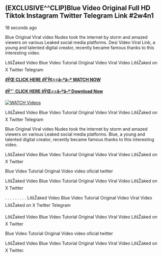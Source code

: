 ## (EXCLUSIVE^^CLIP)Blue Video Original Full HD Tiktok Instagram Twitter Telegram Link #2w4n1

18 seconds ago

Blue Original Viral video Nudes took the internet by storm and amazed viewers on various Leaked social media platforms. Desi Video Viral Link, a young and talented digital creator, recently became famous thanks to this interesting video.

LðšŽaked Video Blue Video Tutorial Original Video Viral Video LðšŽaked on X Twitter Telegram

**[ðŸŒ CLICK HERE ðŸŸ¢==â–ºâ–º WATCH NOW](https://clips-mediaa.blogspot.com/2025/02/video-viral-download.html)**

**[ðŸ”´ CLICK HERE ðŸŒ==â–ºâ–º Download Now](https://clips-mediaa.blogspot.com/2025/02/video-viral-download.html)**

[![WATCH Videos](https://i.imgur.com/dJHk4Zq.gif)](https://clips-mediaa.blogspot.com/2025/02/video-viral-download.html)

LðšŽaked Video Blue Video Tutorial Original Video Viral Video LðšŽaked on X Twitter Telegram

Blue Original Viral video Nudes took the internet by storm and amazed viewers on various Leaked social media platforms. Blue, a young and talented digital creator, recently became famous thanks to this interesting video.

LðšŽaked Video Blue Video Tutorial Original Video Viral Video LðšŽaked on X Twitter

Blue Video Tutorial Original Video video oficial twitter

LðšŽaked Video Blue Video Tutorial Original Video Viral Video LðšŽaked on X Twitter

. . . . . . . . . LðšŽaked Video Blue Video Tutorial Original Video Viral Video LðšŽaked on X Twitter Telegram

LðšŽaked Video Blue Video Tutorial Original Video Viral Video LðšŽaked on X Twitter

Blue Video Tutorial Original Video video oficial twitter

LðšŽaked Video Blue Video Tutorial Original Video Viral Video LðšŽaked on X Twitter.